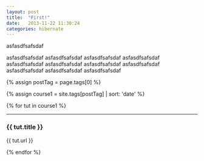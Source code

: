 ```yaml
---
layout: post
title:  "First!"
date:   2013-11-22 11:30:24
categories: hibernate
---
```



asfasdfsafsdaf

asfasdfsafsdaf
asfasdfsafsdaf
asfasdfsafsdaf
asfasdfsafsdaf
asfasdfsafsdaf
asfasdfsafsdaf
asfasdfsafsdaf
asfasdfsafsdaf
asfasdfsafsdaf
asfasdfsafsdaf
asfasdfsafsdaf



{% assign postTag = page.tags[0] %}



{% assign course1 = site.tags[postTag] | sort: 'date' %}



{% for tut in course1 %}
<hr/>
<h3>{{ tut.title }} </h3>

{{ tut.url }}

{% endfor %}

